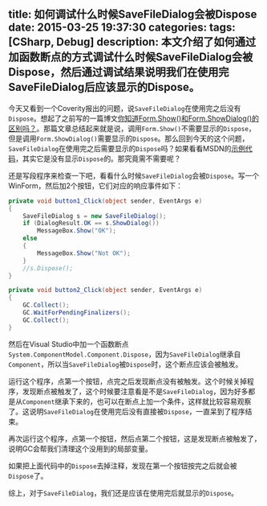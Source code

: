title: 如何调试什么时候SaveFileDialog会被Dispose
date: 2015-03-25 19:37:30
categories:
tags: [CSharp, Debug]
description: 本文介绍了如何通过加函数断点的方式调试什么时候SaveFileDialog会被Dispose，然后通过调试结果说明我们在使用完SaveFileDialog后应该显示的Dispose。
---

今天又看到一个Coverity报出的问题，说`SaveFileDialog`在使用完之后没有`Dispose`。想起了之前写的一篇博文[你知道Form.Show()和Form.ShowDialog()的区别吗？](/2015/01/12/do-we-need-dispose-after-show-and-showdialog/)。那篇文章总结起来就是说，调用`Form.Show()`不需要显示的`Dispose`，但是调用`Form.ShowDialog()`需要显示的`Dispose`。那么回到今天的这个问题，`SaveFileDialog`在使用完之后需要显示的`Dispose`吗？如果看看MSDN的[示例代码](https://msdn.microsoft.com/en-us/library/system.windows.forms.savefiledialog%28v=vs.110%29.aspx)，其实它是没有显示`Dispose`的。那究竟需不需要呢？

还是写段程序来检查一下吧，看看什么时候`SaveFileDialog`会被`Dispose`。写一个WinForm，然后加2个按钮，它们对应的响应事件如下：

```csharp
private void button1_Click(object sender, EventArgs e)
{
	SaveFileDialog s = new SaveFileDialog();
	if (DialogResult.OK == s.ShowDialog())
		MessageBox.Show("OK");
	else
	{
		MessageBox.Show("Not OK");
	}
	//s.Dispose();
}

private void button2_Click(object sender, EventArgs e)
{
	GC.Collect();
	GC.WaitForPendingFinalizers();
	GC.Collect();
}
```

然后在Visual Studio中加一个函数断点`System.ComponentModel.Component.Dispose`，因为`SaveFileDialog`继承自`Component`，所以当`SaveFileDialog`被`Dispose`时，这个断点应该会被触发。

运行这个程序，点第一个按钮，点完之后发现断点没有被触发。这个时候关掉程序，发现断点被触发了，这个时候要注意看是不是`SaveFileDialog`，因为好多都是从`Component`继承下来的，也可以在断点上加一个条件，这样就比较容易观察了。这说明`SaveFileDialog`在使用完后没有直接被`Dispose`，一直呆到了程序结束。

再次运行这个程序，点第一个按钮，然后点第二个按钮，这是发现断点被触发了，说明GC会帮我们清理这个没用到的局部变量。

如果把上面代码中的`Dispose`去掉注释，发现在第一个按钮按完之后就会被`Dispose`了。

综上，对于`SaveFileDialog`，我们还是应该在使用完后就显示的`Dispose`。
